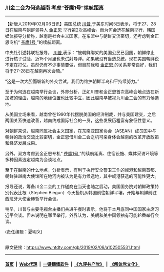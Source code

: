 ### 川金二会为何选越南 考虑“苍鹰1号”续航距离
------------------------

<div class="post_content">
 <p>
  【新唐人2019年02月06日讯】美国总统
  <a href="https://www.ntdtv.com/gb/川普.htm">
   川普
  </a>
  于美东时间5日表示，将于27、28日在越南与朝鲜领导人
  <a href="https://www.ntdtv.com/gb/金正恩.htm">
   金正恩
  </a>
  举行第2次高峰会。而为何会选在越南举行，韩国媒体报导分析称，越南是社会主义国家，在东盟中与朝鲜交流密切，还考虑到金正恩专机“
  <a href="https://www.ntdtv.com/gb/苍鹰1号.htm">
   苍鹰1号
  </a>
  ”的续航距离。
 </p>
 <p>
  中央社引述韩联社报导，
  <a href="https://www.ntdtv.com/gb/川普.htm">
   川普
  </a>
  表示：“被朝鲜绑架的美国公民已回国，朝鲜停止进行核子试验，近15个月里也未试射导弹。如果我没有当选总统，现在美国朝鲜说不定在打仗。虽然仍有不少事情要做，但目前我和
  <a href="https://www.ntdtv.com/gb/金正恩.htm">
   金正恩
  </a>
  的关系非常良好，我们将于27-28日在越南再次会晤。”
 </p>
 <p>
  “这是一次大胆而崭新的外交尝试，我们为维护朝鲜半岛和平持续努力。”
 </p>
 <p>
  至于为何选在越南举行会谈，外界分析，正如川普和金正恩首次高峰会地点选在新加坡的理由，越南的地缘位置也比较中立，因此越南早被视为川金二会的有力候选地。
 </p>
 <p>
  从美国立场来看，越南曾在1990年代摆脱美国的经济制裁，并与美国建交，之后两国关系快速改善，越南终成国际社会的一员，这些发展历程富有象征性意义。
 </p>
 <p>
  对朝鲜来说，越南同属社会主义国家，在东南亚国家协会（ASEAN）成员国中与朝鲜的政治交流比较密切，金正恩借川金二会之机可亲身体会越南的改革开放政策和经济发展成果。
 </p>
 <p>
  另外，双方考虑到金正恩专机“
  <a href="https://www.ntdtv.com/gb/苍鹰1号.htm">
   苍鹰1号
  </a>
  ”的续航距离、住宿设施、媒体采访环境等多种因素选定越南为会谈地点。
 </p>
 <p>
  至于在越南的什么地点，分析表示，有利于执行安全警卫工作的岘港和越南首都、朝鲜驻越南大使馆所在地河内被认为是有力候选地，其中岘港获选的可能性更大。
 </p>
 <p>
  报导还说，筹备川金二会的工作磋商在当天也随之启动，美国国务院对朝鲜政策特别代表比根（Stephen Biegun）今天搭机从韩国前往朝鲜平壤，开始与朝鲜前驻西班牙大使金赫哲举行会谈。
 </p>
 <p>
  稍早，川普与主要电视台主播们共进午餐时表示，他将于本月底同中国国家主席习近平会谈。但未说明在哪里举行，外界认为，美朝和美中国领袖有可能轮番举行会谈。
 </p>
 <p>
  (责任编辑：夏明义)
 </p>
 <div class="single_ad">
 </div>
</div>

<br/>原文链接：https://www.ntdtv.com/gb/2019/02/06/a102505531.html


------------------------
#### [首页](https://github.com/gfw-breaker/banned-news/blob/master/README.md) &nbsp;|&nbsp; [Web代理](https://github.com/labour-camp/helloworld) &nbsp;|&nbsp; [一键翻墙软件](https://github.com/gfw-breaker/nogfw/blob/master/README.md) &nbsp;|&nbsp; [《九评共产党》](https://github.com/gfw-breaker/9ping.md/blob/master/README.md#九评之一评共产党是什么) &nbsp;|&nbsp; [《解体党文化》](https://github.com/gfw-breaker/jtdwh.md/blob/master/README.md#绪论)

